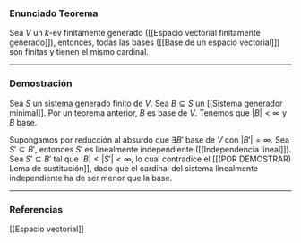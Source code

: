 ### Enunciado Teorema

Sea $V$ un $k$-ev finitamente generado ([[Espacio vectorial finitamente generado]]), entonces, todas las bases ([[Base de un espacio vectorial]]) son finitas y tienen el mismo cardinal.

---
### Demostración

Sea $S$ un sistema generado finito de $V$. Sea $B \subseteq S$ un [[Sistema generador minimal]]. Por un teorema anterior, $B$ es base de $V$. Tenemos que $|B| < \infty$ y $B$ base. 

Supongamos por reducción al absurdo que $\exists B'$ base de $V$ con $|B'| = \infty$. Sea $S' \subseteq B'$, entonces $S'$ es linealmente independiente ([[Independencia lineal]]). Sea $S' \subseteq B'$ tal que $|B| < |S'| < \infty$, lo cual contradice el [[(POR DEMOSTRAR) Lema de sustitución]], dado que el cardinal del sistema linealmente independiente ha de ser menor que la base.



---
### Referencias
[[Espacio vectorial]]